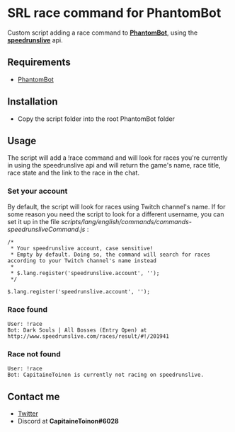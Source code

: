 # SRL race command for PhantomBot #
Custom script adding a race command to **[PhantomBot](https://github.com/PhantomBot/PhantomBot)**, using the **[speedrunslive](http://api.speedrunslive.com/)** api.

## Requirements ##
- [PhantomBot](https://phantombot.tv/)

## Installation ##

- Copy the script folder into the root PhantomBot folder

## Usage ##
The script will add a !race command and will look for races you're currently in using  the speedrunslive api and will return the game's name, race title, race state and the link to the race in the chat. 

### Set your account ###
By default, the script will look for races using Twitch channel's name. If for some reason you need the script to look for a different username, you can set it up in the file *scripts/lang/english/commands/commands-speedrunsliveCommand.js* :

    /*
     * Your speedrunslive account, case sensitive!
     * Empty by default. Doing so, the command will search for races according to your Twitch channel's name instead
     *
     * $.lang.register('speedrunslive.account', '');
     */
    
    $.lang.register('speedrunslive.account', '');

### Race found ###

    User: !race
    Bot: Dark Souls | All Bosses (Entry Open) at http://www.speedrunslive.com/races/result/#!/201941

### Race not found ###

    User: !race
    Bot: CapitaineToinon is currently not racing on speedrunslive.

## Contact me ##
- [Twitter](https://twitter.com/CapitaineToinon)
- Discord at **CapitaineToinon#6028**
